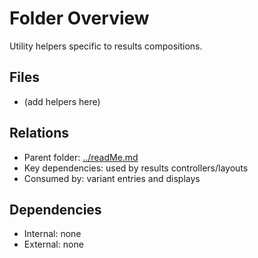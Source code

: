 # Folder Overview

Utility helpers specific to results compositions.

## Files

- (add helpers here)

## Relations

- Parent folder: [../readMe.md](../readMe.md)
- Key dependencies: used by results controllers/layouts
- Consumed by: variant entries and displays

## Dependencies

- Internal: none
- External: none
